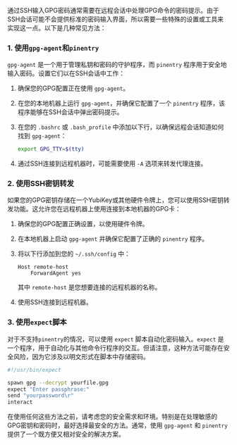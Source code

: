 通过SSH输入GPG密码通常需要在远程会话中处理GPG命令的密码提示。由于SSH会话可能不会提供标准的密码输入界面，所以需要一些特殊的设置或工具来实现这一点。以下是几种常见方法：

### 1. 使用`gpg-agent`和`pinentry`

`gpg-agent` 是一个用于管理私钥和密码的守护程序，而 `pinentry` 程序用于安全地输入密码。设置它们以在SSH会话中工作：

1. 确保您的GPG配置正在使用 `gpg-agent`。
2. 在您的本地机器上运行 `gpg-agent`，并确保它配置了一个 `pinentry` 程序，该程序能够在SSH会话中弹出密码提示。
3. 在您的 `.bashrc` 或 `.bash_profile` 中添加以下行，以确保远程会话知道如何找到 `gpg-agent`：

   ```bash
   export GPG_TTY=$(tty)
   ```

4. 通过SSH连接到远程机器时，可能需要使用 `-A` 选项来转发代理连接。

### 2. 使用SSH密钥转发

如果您的GPG密钥存储在一个YubiKey或其他硬件令牌上，您可以使用SSH密钥转发功能。这允许您在远程机器上使用连接到本地机器的GPG卡：

1. 确保您的GPG配置正确设置，以使用硬件令牌。
2. 在本地机器上启动 `gpg-agent` 并确保它配置了正确的 `pinentry` 程序。
3. 将以下行添加到您的 `~/.ssh/config` 中：

   ```
   Host remote-host
       ForwardAgent yes
   ```

   其中 `remote-host` 是您想要连接的远程机器的名称。

4. 使用SSH连接到远程机器。

### 3. 使用`expect`脚本

对于不支持`pinentry`的情况，可以使用 `expect` 脚本自动化密码输入。`expect` 是一个程序，用于自动化与其他命令行程序的交互。但请注意，这种方法可能存在安全风险，因为它涉及以明文形式在脚本中存储密码。

```bash
#!/usr/bin/expect

spawn gpg --decrypt yourfile.gpg
expect "Enter passphrase:"
send "yourpassword\r"
interact
```

在使用任何这些方法之前，请考虑您的安全需求和环境。特别是在处理敏感的GPG密钥和密码时，最好选择最安全的方法。通常，使用 `gpg-agent` 和 `pinentry` 提供了一个既方便又相对安全的解决方案。